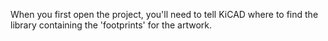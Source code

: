 When you first open the project, you'll need to tell KiCAD where to find the library containing the 'footprints' for the artwork.
